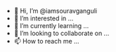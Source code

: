 - 👋 Hi, I’m @iamsouravganguli
- 👀 I’m interested in ...
- 🌱 I’m currently learning ...
- 💞️ I’m looking to collaborate on ...
- 📫 How to reach me ...

<!---
iamsouravganguli/iamsouravganguli is a ✨ special ✨ repository because its `README.md` (this file) appears on your GitHub profile.
You can click the Preview link to take a look at your changes.
--->
